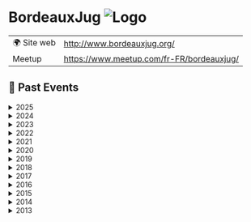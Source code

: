 # BordeauxJug ![Logo](https://example.com/logo-bordeauxjug.png)

|                                |     |
| ------------------------------ | --- |
| 🌍 Site web                    | http://www.bordeauxjug.org/ |
| Meetup | https://www.meetup.com/fr-FR/bordeauxjug/ |

<!-- EVENTS:START -->
## 📆 Past Events

<details>
<summary>2025</summary>

| Date | Event | Location | Link |
|------|--------|----------|------|
| jeudi 13 février 2025 à 19:00 | Tabby & Continue.dev : la dream team pour un IA coding assistant | TBD | https://www.meetup.com/bordeauxjug/events/306028825/ |
| jeudi 16 janvier 2025 à 19:00 | Optimisation des images Docker Java avec Jdeps, Jlink et les layers Docker | TBD | https://www.meetup.com/bordeauxjug/events/305522695/ |
</details>

<details>
<summary>2024</summary>

| Date | Event | Location | Link |
|------|--------|----------|------|
| jeudi 12 décembre 2024 à 19:00 | Picocli : mets du Java dans ton terminal !  | TBD | https://www.meetup.com/bordeauxjug/events/304849722/ |
| jeudi 14 novembre 2024 à 19:00 | IA générative en action: Intégrez les LLM dans vos applications | TBD | https://www.meetup.com/bordeauxjug/events/304423651/ |
| jeudi 10 octobre 2024 à 19:00 | Quarkus : Greener, Better, Faster, stronger. | TBD | https://www.meetup.com/bordeauxjug/events/303769488/ |
| jeudi 26 septembre 2024 à 19:00 | Design First : OpenApi et AsyncApi en action ! | TBD | https://www.meetup.com/bordeauxjug/events/303373620/ |
| jeudi 18 juillet 2024 à 19:00 | JUG Off 2024 | TBD | https://www.meetup.com/bordeauxjug/events/302240218/ |
| mercredi 19 juin 2024 à 19:00 | Java 22+ | TBD | https://www.meetup.com/bordeauxjug/events/301614999/ |
| jeudi 06 juin 2024 à 19:00 | Wargames - Java vulnerabilities and why you should care | TBD | https://www.meetup.com/bordeauxjug/events/301350591/ |
| jeudi 23 mai 2024 à 19:00 | Comment être un développeur à 360° en 2024 | TBD | https://www.meetup.com/bordeauxjug/events/300982636/ |
| jeudi 04 avril 2024 à 19:00 | Builds Reproductibles avec Apache Maven | TBD | https://www.meetup.com/bordeauxjug/events/299990747/ |
| jeudi 21 mars 2024 à 19:00 | Le versioning des APIs REST: dans la vraie vie on fait comment? | TBD | https://www.meetup.com/bordeauxjug/events/299719481/ |
| lundi 11 mars 2024 à 19:00 | Assemblée Générales 2024 | TBD | https://www.meetup.com/bordeauxjug/events/299601637/ |
| jeudi 15 février 2024 à 19:00 | Découvrir le Property Based Testing : De la Théorie à la Pratique avec jqwik | TBD | https://www.meetup.com/bordeauxjug/events/298948411/ |
| jeudi 18 janvier 2024 à 19:00 | Generative IA par la pratique : cas concrets  d'un LLM en Java, LangChain4J | TBD | https://www.meetup.com/bordeauxjug/events/298313430/ |
</details>

<details>
<summary>2023</summary>

| Date | Event | Location | Link |
|------|--------|----------|------|
| jeudi 23 novembre 2023 à 19:00 | Les promesses de Loom ... Soyez au rendez-vous ! | TBD | https://www.meetup.com/bordeauxjug/events/297384459/ |
| jeudi 26 octobre 2023 à 19:00 | La recherche à l'ère de l'IA | TBD | https://www.meetup.com/bordeauxjug/events/296632690/ |
| jeudi 06 juillet 2023 à 19:00 | JUG Off 2023 | TBD | https://www.meetup.com/bordeauxjug/events/294526561/ |
| jeudi 08 juin 2023 à 19:00 | Laptop as Code | TBD | https://www.meetup.com/bordeauxjug/events/293890281/ |
| jeudi 27 avril 2023 à 19:00 | Fluid Pull Request | TBD | https://www.meetup.com/bordeauxjug/events/292991518/ |
| jeudi 06 avril 2023 à 19:00 | CRaC vs GraalVM, pour un démarrage rapide | TBD | https://www.meetup.com/bordeauxjug/events/292473540/ |
| lundi 13 mars 2023 à 19:00 | AG 2023 | TBD | https://www.meetup.com/bordeauxjug/events/292117139/ |
| jeudi 23 février 2023 à 19:00 | JOOQ, joy of SQL | TBD | https://www.meetup.com/bordeauxjug/events/291725364/ |
</details>

<details>
<summary>2022</summary>

| Date | Event | Location | Link |
|------|--------|----------|------|
| jeudi 15 décembre 2022 à 19:00 | 400 API et 2000 types : genèse du nouveau client Java pour Elasticsearch | TBD | https://www.meetup.com/bordeauxjug/events/290213190/ |
| mardi 18 octobre 2022 à 19:00 | Micronaut Test Resources | TBD | https://www.meetup.com/bordeauxjug/events/289013582/ |
| jeudi 22 septembre 2022 à 19:00 | Programmation Asynchrone avec Loom | TBD | https://www.meetup.com/bordeauxjug/events/288362719/ |
| jeudi 09 juin 2022 à 19:00 | Quarkus World Tour 2022 s'arrête au BordeauxJUG | TBD | https://www.meetup.com/bordeauxjug/events/286319172/ |
| samedi 28 mai 2022 à 10:00 | Workshop Kafka Streams 101 | TBD | https://www.meetup.com/bordeauxjug/events/285941366/ |
| jeudi 12 mai 2022 à 19:00 | Architecture microservices & cohérence des données : mais comment pour de vrai ? | TBD | https://www.meetup.com/bordeauxjug/events/285680552/ |
| jeudi 07 avril 2022 à 19:00 | Développer un opérateur Kubernetes en Java, c'est possible ! | TBD | https://www.meetup.com/bordeauxjug/events/284935523/ |
| jeudi 24 mars 2022 à 19:00 | A GraphQL-based Schema Architecture for Microservices | Online | https://www.meetup.com/bordeauxjug/events/284773930/ |
| jeudi 10 mars 2022 à 19:00 | AG 2022 | TBD | https://www.meetup.com/bordeauxjug/events/284450934/ |
</details>

<details>
<summary>2021</summary>

| Date | Event | Location | Link |
|------|--------|----------|------|
| jeudi 09 décembre 2021 à 19:00 | Blockchain: fondements technologiques et cas d'usage | TBD | https://www.meetup.com/bordeauxjug/events/282476863/ |
| mardi 16 novembre 2021 à 19:00 | Java 17 la dernière LTS par Rémi Forax | TBD | https://www.meetup.com/bordeauxjug/events/281736541/ |
| jeudi 16 septembre 2021 à 19:00 | Quarkus World Tour s'arrête à Bordeaux | Online | https://www.meetup.com/bordeauxjug/events/280673402/ |
| jeudi 08 juillet 2021 à 19:00 | JUG Off 2021 | TBD | https://www.meetup.com/bordeauxjug/events/279257003/ |
| jeudi 24 juin 2021 à 19:00 | Java côté serveur : 22 ans et toujours fringuant ! | Online | https://www.meetup.com/bordeauxjug/events/278914207/ |
| jeudi 20 mai 2021 à 19:00 | Gradle 7: Le guide de survie Gradle | Online | https://www.meetup.com/bordeauxjug/events/278050081/ |
| jeudi 22 avril 2021 à 19:00 | Java 16 - Les nouveautés | Online | https://www.meetup.com/bordeauxjug/events/277451860/ |
| lundi 22 mars 2021 à 19:00 | AG 2021 | Online | https://www.meetup.com/bordeauxjug/events/277008416/ |
| jeudi 11 mars 2021 à 19:00 | JHipster ❤️ Quarkus: Supersonic, Subatomic Full Stack Application | Online | https://www.meetup.com/bordeauxjug/events/276719004/ |
| jeudi 18 février 2021 à 19:00 | Hibernate in complex projects – Can we be a little faster? | Online | https://www.meetup.com/bordeauxjug/events/276178510/ |
| jeudi 21 janvier 2021 à 19:00 | Don't fear outdated caches -- change data capture to the rescue!  | Online | https://www.meetup.com/bordeauxjug/events/275773605/ |
</details>

<details>
<summary>2020</summary>

| Date | Event | Location | Link |
|------|--------|----------|------|
| jeudi 17 décembre 2020 à 19:00 | 3 easy improvements in your microservices architecture | Online | https://www.meetup.com/bordeauxjug/events/275058477/ |
| jeudi 19 novembre 2020 à 19:00 | Plug-in Architectures for Java with Layrry and the Java Module System | Online | https://www.meetup.com/bordeauxjug/events/274507026/ |
| jeudi 15 octobre 2020 à 19:00 | Mieux maîtriser la performance applicative avec la librairie de test QuickPerf | Online | https://www.meetup.com/bordeauxjug/events/273864451/ |
| jeudi 10 septembre 2020 à 19:00 | Spring Boot Loves K8s | Online | https://www.meetup.com/bordeauxjug/events/272912566/ |
| jeudi 09 juillet 2020 à 19:00 | JUG Off 2020 | TBD | https://www.meetup.com/bordeauxjug/events/271759227/ |
| jeudi 25 juin 2020 à 19:00 | Profiling et monitoring de JVM avec Arthas | Online | https://www.meetup.com/bordeauxjug/events/271338389/ |
| jeudi 28 mai 2020 à 19:00 | Artificial Intelligence on Quarkus: I love it when an OptaPlan comes together | Online | https://www.meetup.com/bordeauxjug/events/270786885/ |
| jeudi 30 avril 2020 à 19:00 | La concurrence sans s’emmêler les ficelles avec Project Loom | Online | https://www.meetup.com/bordeauxjug/events/270182876/ |
| jeudi 20 février 2020 à 19:00 | Montée de version sans interruption de services | TBD | https://www.meetup.com/bordeauxjug/events/268624020/ |
| jeudi 23 janvier 2020 à 19:00 | News du support de Kotlin dans Spring ? Et Spring Boot avec GraalVM native | TBD | https://www.meetup.com/bordeauxjug/events/267666612/ |
| jeudi 16 janvier 2020 à 19:00 | AG 2020 | TBD | https://www.meetup.com/bordeauxjug/events/267863950/ |
</details>

<details>
<summary>2019</summary>

| Date | Event | Location | Link |
|------|--------|----------|------|
| jeudi 12 décembre 2019 à 19:00 | La modularité au (micro) service de l'espace client Orange | TBD | https://www.meetup.com/bordeauxjug/events/266994044/ |
| jeudi 21 novembre 2019 à 19:00 | Introduction à la programmation par contraintes | TBD | https://www.meetup.com/bordeauxjug/events/266232132/ |
| jeudi 17 octobre 2019 à 19:00 | La JVM et Docker, vers une symbiose parfaite ! | TBD | https://www.meetup.com/bordeauxjug/events/265368300/ |
| jeudi 05 septembre 2019 à 19:00 | Quarkus: Supersonique Subatomique Java  | TBD | https://www.meetup.com/bordeauxjug/events/263399748/ |
| jeudi 11 juillet 2019 à 19:30 | JUG Off 2019 | TBD | https://www.meetup.com/bordeauxjug/events/262595991/ |
| jeudi 06 juin 2019 à 19:00 | Le DDD et les patterns tactiques | TBD | https://www.meetup.com/bordeauxjug/events/261789353/ |
| jeudi 16 mai 2019 à 19:00 | Java 11, 12.. c'est le moment de remplacer son JDK 8 | TBD | https://www.meetup.com/bordeauxjug/events/261250540/ |
| jeudi 25 avril 2019 à 19:00 | Construire une architecture élastique basée sur les événements dans AWS | TBD | https://www.meetup.com/bordeauxjug/events/260351006/ |
| jeudi 21 mars 2019 à 19:00 | Etre productif avec JHipster | TBD | https://www.meetup.com/bordeauxjug/events/259556423/ |
| jeudi 21 février 2019 à 19:00 | Back to Basics : Ne perdez plus votre Temps avec les Dates | TBD | https://www.meetup.com/bordeauxjug/events/258695264/ |
| jeudi 17 janvier 2019 à 19:00 | Micronaut puis Flutter | TBD | https://www.meetup.com/bordeauxjug/events/257938877/ |
| jeudi 10 janvier 2019 à 19:00 | AG 2019 | TBD | https://www.meetup.com/bordeauxjug/events/257862112/ |
</details>

<details>
<summary>2018</summary>

| Date | Event | Location | Link |
|------|--------|----------|------|
| jeudi 13 décembre 2018 à 19:00 | Web components en 2018, on en est où ? | TBD | https://www.meetup.com/bordeauxjug/events/257016263/ |
| jeudi 15 novembre 2018 à 19:00 | Au delà des brokers: un tour de l'environnement Kafka | TBD | https://www.meetup.com/bordeauxjug/events/256161168/ |
| jeudi 11 octobre 2018 à 19:00 | Ceinture noire Karate en tests d'API REST | TBD | https://www.meetup.com/bordeauxjug/events/255244535/ |
| jeudi 20 septembre 2018 à 19:00 | Soirée Apache Maven | TBD | https://www.meetup.com/bordeauxjug/events/254457225/ |
| jeudi 12 juillet 2018 à 19:00 | JUG Off 2018 | TBD | https://www.meetup.com/bordeauxjug/events/252304027/ |
| mercredi 20 juin 2018 à 19:00 | Mettre en place simplement la sécurité de ces applications avec Keycloak | TBD | https://www.meetup.com/bordeauxjug/events/251623732/ |
| jeudi 17 mai 2018 à 19:00 | Soirée BlockChain | TBD | https://www.meetup.com/bordeauxjug/events/250558478/ |
| mercredi 25 avril 2018 à 19:00 | Applications réactives avec Eclipse Vert.x | TBD | https://www.meetup.com/bordeauxjug/events/249581959/ |
| jeudi 29 mars 2018 à 19:00 | Boîte à outils mémoire de la JVM ... | TBD | https://www.meetup.com/bordeauxjug/events/248955519/ |
| jeudi 15 février 2018 à 19:00 | Mettez à profit toutes les fonctionnalités de Kubernetes pour vos microservices | TBD | https://www.meetup.com/bordeauxjug/events/247490956/ |
| jeudi 18 janvier 2018 à 19:00 | Soirée Gilded-Rose  | TBD | https://www.meetup.com/bordeauxjug/events/246724353/ |
</details>

<details>
<summary>2017</summary>

| Date | Event | Location | Link |
|------|--------|----------|------|
| jeudi 14 décembre 2017 à 19:00 | AG 2017 | TBD | https://www.meetup.com/bordeauxjug/events/245811130/ |
| jeudi 07 décembre 2017 à 19:00 | Modernisez vos API, passez à GraphQL! | TBD | https://www.meetup.com/bordeauxjug/events/245214238/ |
| jeudi 16 novembre 2017 à 19:00 | Clean Code – Comment coder propre | TBD | https://www.meetup.com/bordeauxjug/events/244964590/ |
| jeudi 12 octobre 2017 à 19:00 | Serverless avec AWS Lambda ? | TBD | https://www.meetup.com/bordeauxjug/events/243960460/ |
| mercredi 13 septembre 2017 à 19:00 | Préparez vous à la modularité selon Java 9 par Alexis Hassler | TBD | https://www.meetup.com/bordeauxjug/events/243122966/ |
| jeudi 06 juillet 2017 à 21:30 | JUG OFF | TBD | https://www.meetup.com/bordeauxjug/events/241343292/ |
| jeudi 06 juillet 2017 à 19:00 | Raspberry Pi with Java 9 (au LABRI) | TBD | https://www.meetup.com/bordeauxjug/events/241198031/ |
| jeudi 22 juin 2017 à 19:00 | DDD, P&A, ES, CQRS, ETC | TBD | https://www.meetup.com/bordeauxjug/events/240754591/ |
| jeudi 08 juin 2017 à 19:00 | Stream Processing avec Apache Flink | TBD | https://www.meetup.com/bordeauxjug/events/240460871/ |
| jeudi 04 mai 2017 à 19:00 | Ingest Node : (Ré)indexer et enrichir des documents dans ElasticSearch | TBD | https://www.meetup.com/bordeauxjug/events/239283917/ |
| jeudi 13 avril 2017 à 19:00 | Living documentation, ou comment faire de la documentation sans l'écrire. | TBD | https://www.meetup.com/bordeauxjug/events/238993162/ |
| jeudi 23 mars 2017 à 19:00 | TypeScript : dès lundi sur votre App Legacy | TBD | https://www.meetup.com/bordeauxjug/events/238356406/ |
| jeudi 12 janvier 2017 à 19:00 | Functional web applications with Kotlin and Spring 5 | TBD | https://www.meetup.com/bordeauxjug/events/236351273/ |
</details>

<details>
<summary>2016</summary>

| Date | Event | Location | Link |
|------|--------|----------|------|
| jeudi 15 décembre 2016 à 19:00 | "Plateforme dynamique, #docker #dns #scalabilité... Où sont mes microservices ?" | TBD | https://www.meetup.com/bordeauxjug/events/235866651/ |
| mercredi 07 décembre 2016 à 19:00 | AG 2016 | TBD | https://www.meetup.com/bordeauxjug/events/235866508/ |
| jeudi 17 novembre 2016 à 19:00 | SonarLint et SonarQube pour détecter les bugs, code smells et vulnérabilités | TBD | https://www.meetup.com/bordeauxjug/events/235485040/ |
| jeudi 27 octobre 2016 à 19:00 | Java EE, Micro Profile, TypeScript et Angular 2 | TBD | https://www.meetup.com/bordeauxjug/events/234702577/ |
| jeudi 22 septembre 2016 à 19:00 | Ionic, un framework mobile hybride fun et addictif | TBD | https://www.meetup.com/bordeauxjug/events/233895791/ |
| mardi 05 juillet 2016 à 19:00 | Bordeaux JUG Off 2016 | TBD | https://www.meetup.com/bordeauxjug/events/232348696/ |
| jeudi 09 juin 2016 à 19:00 | Eclipse Che: the Next-Gen Eclipse IDE | TBD | https://www.meetup.com/bordeauxjug/events/231401974/ |
| jeudi 12 mai 2016 à 19:00 | Hawkular Powers: Le Dev au pistolet d'Ops | TBD | https://www.meetup.com/bordeauxjug/events/230822572/ |
| mardi 12 avril 2016 à 19:00 | JIGSAW notre sauveur | TBD | https://www.meetup.com/bordeauxjug/events/230045752/ |
| jeudi 31 mars 2016 à 19:00 | De Zéro à Héros avec Spring Boot | TBD | https://www.meetup.com/bordeauxjug/events/229566440/ |
| mercredi 10 février 2016 à 19:00 | Let's React | TBD | https://www.meetup.com/bordeauxjug/events/228464263/ |
| jeudi 21 janvier 2016 à 19:00 | Quickie Party | TBD | https://www.meetup.com/bordeauxjug/events/228184140/ |
</details>

<details>
<summary>2015</summary>

| Date | Event | Location | Link |
|------|--------|----------|------|
| mardi 15 décembre 2015 à 19:00 | AG 2015 | TBD | https://www.meetup.com/bordeauxjug/events/227402106/ |
| jeudi 10 décembre 2015 à 19:00 | Intégration Spark/Cassandra, théorie et pratique | TBD | https://www.meetup.com/bordeauxjug/events/227072081/ |
| jeudi 19 novembre 2015 à 19:00 | Machine Learning avec Spark | TBD | https://www.meetup.com/bordeauxjug/events/226638295/ |
| jeudi 22 octobre 2015 à 19:00 | Continuous Delivery avec Jenkins et Docker | TBD | https://www.meetup.com/bordeauxjug/events/226039925/ |
| jeudi 24 septembre 2015 à 19:00 | Asciidoctor RTFM | TBD | https://www.meetup.com/bordeauxjug/events/225140026/ |
| mercredi 08 juillet 2015 à 19:00 | Jug Off 2015 | TBD | https://www.meetup.com/bordeauxjug/events/223699329/ |
| mercredi 17 juin 2015 à 19:00 | Hibernate OGM : ORM et NoSQL sont-ils solubles? | TBD | https://www.meetup.com/bordeauxjug/events/222982961/ |
| mardi 05 mai 2015 à 19:00 | Convention over configuration: the Gradle Way | TBD | https://www.meetup.com/bordeauxjug/events/222040907/ |
| jeudi 16 avril 2015 à 19:00 | À la découverte de MongoDB 3.0 ! | TBD | https://www.meetup.com/bordeauxjug/events/221648599/ |
| jeudi 19 mars 2015 à 19:00 | Soirée Cassandra avec Sébastien Augereau | TBD | https://www.meetup.com/bordeauxjug/events/220850469/ |
| jeudi 05 février 2015 à 19:00 | Lucy in the cloud with Docker | TBD | https://www.meetup.com/bordeauxjug/events/220124167/ |
| jeudi 22 janvier 2015 à 19:00 | LP4J, a song of Java, MIDI and websockets | TBD | https://www.meetup.com/bordeauxjug/events/219792716/ |
</details>

<details>
<summary>2014</summary>

| Date | Event | Location | Link |
|------|--------|----------|------|
| jeudi 11 décembre 2014 à 19:00 | Jeudi 11 décembre : AG du JUG | TBD | https://www.meetup.com/bordeauxjug/events/218973416/ |
| jeudi 04 décembre 2014 à 19:00 | Jeudi 4 Décembre : Soirée JHipster | TBD | https://www.meetup.com/bordeauxjug/events/218765429/ |
| jeudi 13 novembre 2014 à 19:00 | Introduction à Clojure et Live Coding | TBD | https://www.meetup.com/bordeauxjug/events/218255602/ |
| jeudi 23 octobre 2014 à 19:00 | CDI Today... and Tomorow (A. Goncalves) | TBD | https://www.meetup.com/bordeauxjug/events/213012482/ |
| jeudi 25 septembre 2014 à 19:00 | La persistance polyglotte ou comment intégrer quatre moteurs de bases de données | TBD | https://www.meetup.com/bordeauxjug/events/207221112/ |
| lundi 07 juillet 2014 à 19:00 | Jug Off au Connemara | TBD | https://www.meetup.com/bordeauxjug/events/192113902/ |
| mercredi 11 juin 2014 à 19:00 | Appliquer le Web aux données | TBD | https://www.meetup.com/bordeauxjug/events/186439052/ |
| jeudi 22 mai 2014 à 19:00 | Des applications réactives avec Spring 4, AngularDart et Websocket | TBD | https://www.meetup.com/bordeauxjug/events/182201392/ |
| mercredi 09 avril 2014 à 19:00 | Java 8 Lambdas and Devices | TBD | https://www.meetup.com/bordeauxjug/events/170169002/ |
| jeudi 03 avril 2014 à 19:00 | Groovy vs Java 8 | TBD | https://www.meetup.com/bordeauxjug/events/173192882/ |
| samedi 22 mars 2014 à 14:00 | Wikidata Workshop | TBD | https://www.meetup.com/bordeauxjug/events/168636382/ |
| jeudi 13 mars 2014 à 19:00 | Live coding: Web temps réel avec Play 2 | TBD | https://www.meetup.com/bordeauxjug/events/170163822/ |
| samedi 15 février 2014 à 12:00 | Dart Flight school | TBD | https://www.meetup.com/bordeauxjug/events/164822362/ |
| jeudi 13 février 2014 à 19:00 | JavaEE : Apache TomEE | TBD | https://www.meetup.com/bordeauxjug/events/164013362/ |
| jeudi 16 janvier 2014 à 19:00 | Java 8 : lambdas, Streams et Collectors, le nouveau visage de l’API Collection | TBD | https://www.meetup.com/bordeauxjug/events/158426962/ |
</details>

<details>
<summary>2013</summary>

| Date | Event | Location | Link |
|------|--------|----------|------|
| lundi 16 décembre 2013 à 19:00 | AG 2013 du BordeauxJUG | TBD | https://www.meetup.com/bordeauxjug/events/149668812/ |
| mercredi 11 décembre 2013 à 19:00 | Lambdas, from the great closure war to Java 8, an unexpected journey | TBD | https://www.meetup.com/bordeauxjug/events/153792532/ |
| jeudi 14 novembre 2013 à 19:00 | Jeudi 14 Nov: What's The Fold | TBD | https://www.meetup.com/bordeauxjug/events/148668382/ |
| jeudi 17 octobre 2013 à 19:00 | Jeudi 17 Oct: Les lambdas arrivent, mais avez-vous bien compris les Generics ? | TBD | https://www.meetup.com/bordeauxjug/events/143511422/ |
</details>
<!-- EVENTS:END -->